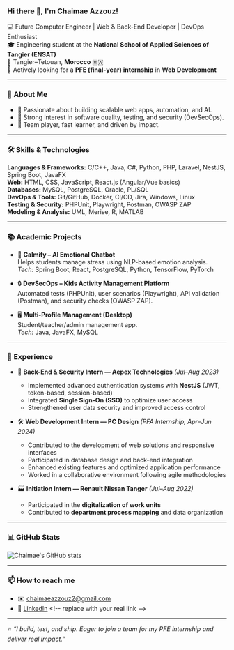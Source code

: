 <!-- 🌟 GitHub Profile README for Chaimae Azzouz -->

### Hi there 👋, I'm Chaimae Azzouz!

💻 Future Computer Engineer | Web & Back-End Developer | DevOps Enthusiast  
🎓 Engineering student at the **National School of Applied Sciences of Tangier (ENSAT)**  
📍 Tangier–Tetouan, **Morocco** 🇲🇦  
📅 Actively looking for a **PFE (final-year) internship** in **Web Development**

---

### 🚀 About Me
- 🌱 Passionate about building scalable web apps, automation, and AI.
- 🧪 Strong interest in software quality, testing, and security (DevSecOps).
- 🤝 Team player, fast learner, and driven by impact.

---

### 🛠️ Skills & Technologies
**Languages & Frameworks:** C/C++, Java, C#, Python, PHP, Laravel, NestJS, Spring Boot, JavaFX  
**Web:** HTML, CSS, JavaScript, React.js (Angular/Vue basics)  
**Databases:** MySQL, PostgreSQL, Oracle, PL/SQL  
**DevOps & Tools:** Git/GitHub, Docker, CI/CD, Jira, Windows, Linux  
**Testing & Security:** PHPUnit, Playwright, Postman, OWASP ZAP  
**Modeling & Analysis:** UML, Merise, R, MATLAB

---

### 📚 Academic Projects
- 🧠 **Calmify – AI Emotional Chatbot**  
  Helps students manage stress using NLP-based emotion analysis.  
  *Tech:* Spring Boot, React, PostgreSQL, Python, TensorFlow, PyTorch

- 🔒 **DevSecOps – Kids Activity Management Platform**  
  Automated tests (PHPUnit), user scenarios (Playwright), API validation (Postman), and security checks (OWASP ZAP).  

- 🖥️ **Multi-Profile Management (Desktop)**  
  Student/teacher/admin management app.  
  *Tech:* Java, JavaFX, MySQL

---

### 💼 Experience

- 🚀 **Back-End & Security Intern — Aepex Technologies** *(Jul–Aug 2023)*  
  - Implemented advanced authentication systems with **NestJS** (JWT, token-based, session-based)  
  - Integrated **Single Sign-On (SSO)** to optimize user access  
  - Strengthened user data security and improved access control

- 🛠️ **Web Development Intern — PC Design** *(PFA Internship, Apr–Jun 2024)*  
  - Contributed to the development of web solutions and responsive interfaces  
  - Participated in database design and back-end integration  
  - Enhanced existing features and optimized application performance  
  - Worked in a collaborative environment following agile methodologies

- 🏭 **Initiation Intern — Renault Nissan Tanger** *(Jul–Aug 2022)*  
  - Participated in the **digitalization of work units**  
  - Contributed to **department process mapping** and data organization  

---

### 📊 GitHub Stats
![Chaimae's GitHub stats](https://github-readme-stats.vercel.app/api?username=ChaimaeAzzouz44&count_private=true&show_icons=true&theme=radical&hide_rank=false)

---

### 📫 How to reach me
- ✉️ [chaimaeazzouz2@gmail.com](mailto:chaimaeazzouz2@gmail.com)  
- 🔗 [LinkedIn]([https://www.linkedin.com/in/your-link](https://www.linkedin.com/in/chaimae-azzouz))  <!-- replace with your real link -->
     <!-- optional -->

---

⭐ *“I build, test, and ship. Eager to join a team for my PFE internship and deliver real impact.”*
